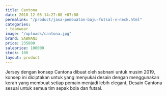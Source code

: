```yaml
---
title: Cantona
date: 2018-12-05 14:27:00 +07:00
permalink: "/product/jasa-pembuatan-baju-futsal-v-neck.html"
categories:
- teamwear
image: "/uploads/cantona.jpg"
brand: SABNANI
price: 235000
saleprice: 100000
stock: 100
layout: product
---
```


Jersey dengan konsep Cantona dibuat oleh sabnani untuk  musim 2019, konsep ini diciptakan untuk yang menyukai desain dengan menggunakan kerah yang membuat setiap pemain menjadi lebih elegant, Desain Cantona sesuai untuk semua tim sepak bola dan futsal.
